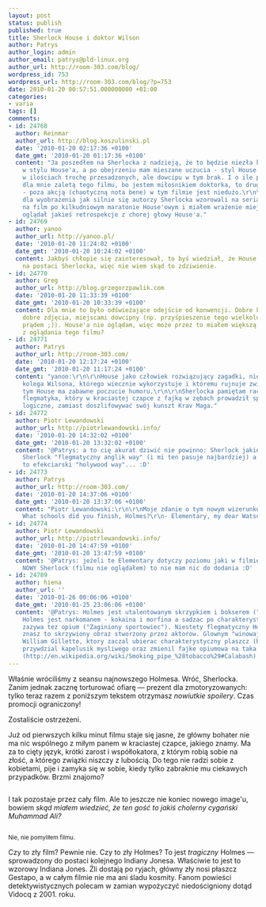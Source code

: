 ```yaml
---
layout: post
status: publish
published: true
title: Sherlock House i doktor Wilson
author: Patrys
author_login: admin
author_email: patrys@pld-linux.org
author_url: http://room-303.com/blog/
wordpress_id: 753
wordpress_url: http://room-303.com/blog/?p=753
date: 2010-01-20 00:57:51.000000000 +01:00
categories:
- varia
tags: []
comments:
- id: 24768
  author: Reinmar
  author_url: http://blog.koszulinski.pl
  date: '2010-01-20 02:17:36 +0100'
  date_gmt: '2010-01-20 01:17:36 +0100'
  content: "Ja poszedłem na Sherlocka z nadzieją, że to będzie niezła komedia z dowcipem
    w stylu House'a, a po obejrzeniu mam mieszane uczucia - styl House'a jest i to
    w ilościach trochę przesadzonych, ale dowcipu w tym brak. I o ile pierwsze jest
    dla mnie zaletą tego filmu, bo jestem miłośnikiem doktorka, to drugie... no cóż
    - poza akcją (chaotyczną nota bene) w tym filmie jest niedużo.\r\n\r\nTak jeszcze
    dla wyobrażenia jak silnie się autorzy Sherlocka wzorowali na serialu. Szedłem
    na film po kilkudniowym maratonie House'owym i miałem wrażenie miejscami jakbym
    oglądał jakieś retrospekcje z chorej głowy House'a."
- id: 24769
  author: yanoo
  author_url: http://yanoo.pl/
  date: '2010-01-20 11:24:02 +0100'
  date_gmt: '2010-01-20 10:24:02 +0100'
  content: Jakbyś chłopie się zainteresował, to byś wiedział, że House był wzorowany
    na postaci Sherlocka, więc nie wiem skąd to zdziwienie.
- id: 24770
  author: Greg
  author_url: http://blog.grzegorzpawlik.com
  date: '2010-01-20 11:33:39 +0100'
  date_gmt: '2010-01-20 10:33:39 +0100'
  content: Dla mnie to było odświeżające odejście od konwencji. Dobre kino akcji,
    dobre zdjęcia, miejscami dowcipny (np. przyśpieszenie tego wielkoluda po rażeniu
    prądem ;)). House'a nie oglądam, więc może przez to miałem większą przyjemność
    z oglądania tego filmu?
- id: 24771
  author: Patrys
  author_url: http://room-303.com/
  date: '2010-01-20 12:17:24 +0100'
  date_gmt: '2010-01-20 11:17:24 +0100'
  content: "yanoo:\r\n\r\nHouse jako człowiek rozwiązujący zagadki, nie House jako
    kolega Wilsona, którego wiecznie wykorzystuje i któremu rujnuje związki. Poza
    tym House ma zabawne poczucie humoru.\r\n\r\nSherlocka pamiętam raczej jako spokojnego
    flegmatyka, który w kraciastej czapce z fajką w zębach prowadził spokojne wywody
    logiczne, zamiast doszlifowywać swój kunszt Krav Maga."
- id: 24772
  author: Piotr Lewandowski
  author_url: http://piotrlewandowski.info/
  date: '2010-01-20 14:32:02 +0100'
  date_gmt: '2010-01-20 13:32:02 +0100'
  content: '@Patrys: a to cię akurat dziwić nie powinno: Sherlock jakiego znasz, to
    Sherlock "flegmatyczny anglik way" (i mi ten pasuje najbardziej) a ten nowy Sherlock,
    to efekciarski "holywood way"... :D'
- id: 24773
  author: Patrys
  author_url: http://room-303.com/
  date: '2010-01-20 14:37:06 +0100'
  date_gmt: '2010-01-20 13:37:06 +0100'
  content: "Piotr Lewandowski:\r\n\r\nMoje zdanie o tym nowym wizerunku jest takie:\r\n\r\n-
    What schools did you finish, Holmes?\r\n- Elementary, my dear Watson."
- id: 24774
  author: Piotr Lewandowski
  author_url: http://piotrlewandowski.info/
  date: '2010-01-20 14:47:59 +0100'
  date_gmt: '2010-01-20 13:47:59 +0100'
  content: '@Patrys: jeżeli te Elementary dotyczy poziomu jaki w filmie prezentuje
    NOWY Sherlock (filmu nie oglądałem) to nie mam nic do dodania :D'
- id: 24789
  author: hiena
  author_url: ''
  date: '2010-01-26 00:06:06 +0100'
  date_gmt: '2010-01-25 23:06:06 +0100'
  content: '@Patrys: Holmes jest utalentowanym skrzypkiem i bokserem ("Znak czterech").
    Holmes jest narkomanem - kokaina i morfina a sadzac po charakterystycznej fajeczce
    zazywa tez opium ("Zaginiony sportowiec"). Niestety flegmatyczny Holmes, ktorego
    znasz to skrzywiony obraz stworzony przez aktorow. Glownym "winowajca" jest tu
    William Gillette, ktory zaczal ubierac charakterystyczny plaszcz (http://en.wikipedia.org/wiki/Inverness_cape),
    przywdzial kapelusik mysliwego oraz zmienil fajke opiumowa na taka elegancka zakrecona
    (http://en.wikipedia.org/wiki/Smoking_pipe_%28tobacco%29#Calabash) :)'
---
```

<p>Właśnie wróciliśmy z seansu najnowszego Holmesa. Wróć, Sherlocka. Zanim jednak zacznę torturować ofiarę &mdash; prezent dla zmotoryzowanych: tylko teraz razem z poniższym tekstem otrzymasz <em>nowiutkie spoilery</em>. Czas promocji ograniczony!</p>

<p>Zostaliście ostrzeżeni.</p>

<p>Już od pierwszych kilku minut filmu staje się jasne, że główny bohater nie ma nic wspólnego z miłym panem w kraciastej czapce, jakiego znamy. Ma za to cięty język, krótki zarost i współlokatora, z którym robią sobie na złość, a którego związki niszczy z lubością. Do tego nie radzi sobie z kobietami, pije i zamyka się w sobie, kiedy tylko zabraknie mu ciekawych przypadków. Brzmi znajomo?</p>

<p class="strip"><img src="http://room-303.com/blog/wp-content/uploads/2010/01/house-bez-skrzypiec-w-tle.jpg" alt="" title="House, bez skrzypiec w tle" /></p>

<p>I tak pozostaje przez cały film. Ale to jeszcze nie koniec nowego image'u, bowiem <em>skąd miałem wiedzieć, że ten gość to jakiś cholerny cygański Muhammad Ali?</em></p>

<p class="strip"><img src="http://room-303.com/blog/wp-content/uploads/2010/01/sherlock-snatch-holmes.jpg" alt="" title="Sherlock &quot;Mickey&quot; Holmes" /></p>

<p><small>Nie, nie pomyliłem filmu.</small></p>

<p>Czy to zły film? Pewnie nie. Czy to zły Holmes? To jest <em>tragiczny</em> Holmes &mdash; sprowadzony do postaci kolejnego Indiany Jonesa. Właściwie to jest to wzorowy Indiana Jones. Źli dostają po ryjach, główny zły nosi płaszcz Gestapo, a w całym filmie nie ma ani śladu kosmity. Fanom powieści detektywistycznych polecam w zamian wypożyczyć niedościgniony dotąd Vidocq z 2001. roku.</p>
